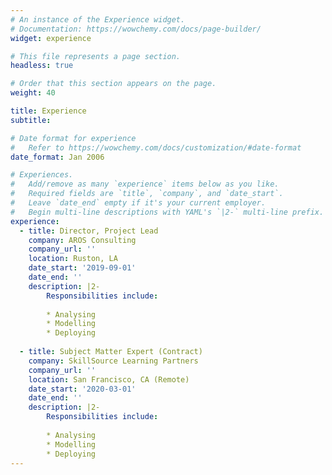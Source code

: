 ```yaml
---
# An instance of the Experience widget.
# Documentation: https://wowchemy.com/docs/page-builder/
widget: experience

# This file represents a page section.
headless: true

# Order that this section appears on the page.
weight: 40

title: Experience
subtitle:

# Date format for experience
#   Refer to https://wowchemy.com/docs/customization/#date-format
date_format: Jan 2006

# Experiences.
#   Add/remove as many `experience` items below as you like.
#   Required fields are `title`, `company`, and `date_start`.
#   Leave `date_end` empty if it's your current employer.
#   Begin multi-line descriptions with YAML's `|2-` multi-line prefix.
experience:
  - title: Director, Project Lead
    company: AROS Consulting
    company_url: ''
    location: Ruston, LA
    date_start: '2019-09-01'
    date_end: ''
    description: |2-
        Responsibilities include:
        
        * Analysing
        * Modelling
        * Deploying
        
  - title: Subject Matter Expert (Contract)
    company: SkillSource Learning Partners
    company_url: ''
    location: San Francisco, CA (Remote)
    date_start: '2020-03-01'
    date_end: ''
    description: |2-
        Responsibilities include:
        
        * Analysing
        * Modelling
        * Deploying
---
```

